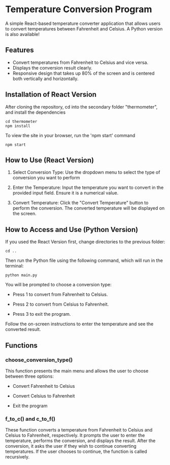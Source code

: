 # Temperature Conversion Program

A simple React-based temperature converter application that allows users to convert temperatures between Fahrenheit and Celsius. A Python version is also available!

## Features

- Convert temperatures from Fahrenheit to Celsius and vice versa.
- Displays the conversion result clearly.
- Responsive design that takes up 80% of the screen and is centered both vertically and horizontally.

## Installation of React Version

After cloning the repository, cd into the secondary folder "thermometer", and install the dependencies
```
cd thermometer
npm install
```
To view the site in your browser, run the 'npm start' command
```
npm start
```

## How to Use (React Version)
1. Select Conversion Type: Use the dropdown menu to select the type of conversion you want to perform

2. Enter the Temperature: Input the temperature you want to convert in the provided input field. Ensure it is a numerical value.

3. Convert Temperature: Click the "Convert Temperature" button to perform the conversion. The converted temperature will be displayed on the screen.


## How to Access and Use (Python Version)
If you used the React Version first, change directories to the previous folder:

```
cd ..
```

Then run the Python file using the following command, which will run in the terminal:

```
python main.py
```

You will be prompted to choose a conversion type:

- Press 1 to convert from Fahrenheit to Celsius.

- Press 2 to convert from Celsius to Fahrenheit.

- Press 3 to exit the program.

Follow the on-screen instructions to enter the temperature and see the converted result.

## Functions
### choose_conversion_type()
This function presents the main menu and allows the user to choose between three options:

- Convert Fahrenheit to Celsius

- Convert Celsius to Fahrenheit

- Exit the program

### f_to_c() and c_to_f()
These function converts a temperature from Fahrenheit to Celsius and Celsius to Fahrenheit, respectively. It prompts the user to enter the temperature, performs the conversion, and displays the result. After the conversion, it asks the user if they wish to continue converting temperatures. If the user chooses to continue, the function is called recursively.